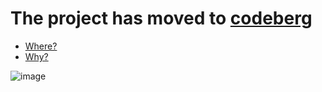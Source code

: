 # The project has moved to [codeberg](https://codeberg.org/highghlow/RunRemote)
- [Where?](https://codeberg.org/highghlow/RunRemote/)
- [Why?](https://sfconservancy.org/GiveUpGitHub/)

![image](https://github.com/user-attachments/assets/45d80320-cb3c-452b-a59d-135d294d061a)
